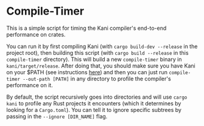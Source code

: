 # Compile-Timer
This is a simple script for timing the Kani compiler's end-to-end performance on crates.

You can run it by first compiling Kani (with `cargo build-dev --release` in the project root), then building this script (with `cargo build --release` in this `compile-timer` directory). This will build a new `compile-timer` binary in `kani/target/release`. After doing that, you should make sure you have Kani on your $PATH (see instructions [here](https://model-checking.github.io/kani/build-from-source.html#adding-kani-to-your-path)) and then you can just run `compile-timer --out-path [PATH]` in any directory to profile the compiler's performance on it. 

By default, the script recursively goes into directories and will use `cargo kani` to profile any Rust projects it encounters (which it determines by looking for a `Cargo.toml`). You can tell it to ignore specific subtrees by passing in the `--ignore [DIR_NAME]` flag.